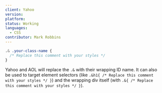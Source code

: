 ```yaml
---
client: Yahoo
version:
platform:
status: Working
languages:
  - CSS
contributor: Mark Robbins
---
```


```css
.& .your-class-name {
  /* Replace this comment with your styles */
}
```

Yahoo and AOL will replace the `.&` with their wrapping ID name. It can also be used to target element selectors (like `.&h1{
  /* Replace this comment with your styles */
}`) and the wrapping div itself (with `.&{
  /* Replace this comment with your styles */
}`).
